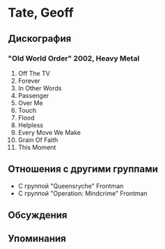 # Tate, Geoff



## Дискография

### "Old World Order" 2002, Heavy Metal

01. Off The TV
02. Forever
03. In Other Words
04. Passenger
05. Over Me
06. Touch
07. Flood
08. Helpless
09. Every Move We Make
10. Grain Of Faith
11. This Moment


## Отношения с другими группами

* C группой "Queensryche" Frontman
* C группой "Operation: Mindcrime" Frontman

## Обсуждения


## Упоминания


